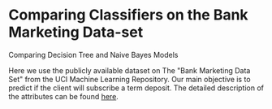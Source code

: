 # Comparing Classifiers on the Bank Marketing Data-set
Comparing Decision Tree and Naive Bayes Models

Here we use the publicly available dataset on The "Bank Marketing Data Set" from the UCI Machine Learning Repository. Our main objective is to predict if the client will subscribe a term deposit. The detailed description of the attributes can be found [here](https://archive.ics.uci.edu/ml/datasets/Bank+Marketing). 
